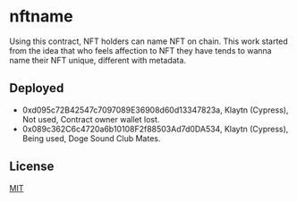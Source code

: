 # nftname
Using this contract, NFT holders can name NFT on chain.
This work started from the idea that who feels affection to NFT they have tends to wanna name their NFT unique, different with metadata.

## Deployed
- 0xd095c72B42547c7097089E36908d60d13347823a, Klaytn (Cypress), Not used, Contract owner wallet lost.
- 0x089c362C6c4720a6b10108F2f88503Ad7d0DA534, Klaytn (Cypress), Being used, Doge Sound Club Mates.

## License
[MIT](LICENSE)
